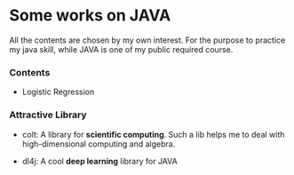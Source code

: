 # Some works on JAVA

All the contents are chosen by my own interest. For the purpose to practice my java skill, while JAVA is one of my public required course.



### Contents

- Logistic Regression







### Attractive Library

- colt: A library for **scientific computing**. Such a lib helps me to deal with high-dimensional computing and algebra. 



- dl4j: A cool **deep learning** library for JAVA